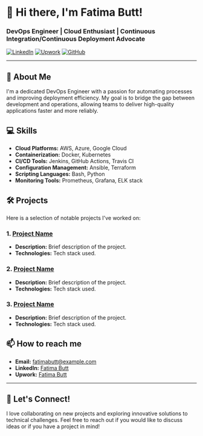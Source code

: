 # 👋 Hi there, I'm Fatima Butt!

### DevOps Engineer | Cloud Enthusiast | Continuous Integration/Continuous Deployment Advocate

[![LinkedIn](https://img.shields.io/badge/LinkedIn-Fatima_Butt-blue?style=flat-square&logo=linkedin)](https://www.linkedin.com/in/fatimabutt/)
[![Upwork](https://img.shields.io/badge/Upwork-Fatima_Butt-orange?style=flat-square&logo=upwork)](https://www.upwork.com/freelancers/~011fd3a9ae7016e036?mp_source=share)
[![GitHub](https://img.shields.io/badge/GitHub-Fatima_Butt-black?style=flat-square&logo=github)](https://github.com/fatimabutt1899)

---

## 🚀 About Me
I'm a dedicated DevOps Engineer with a passion for automating processes and improving deployment efficiency. My goal is to bridge the gap between development and operations, allowing teams to deliver high-quality applications faster and more reliably.

## 💻 Skills
- **Cloud Platforms:** AWS, Azure, Google Cloud
- **Containerization:** Docker, Kubernetes
- **CI/CD Tools:** Jenkins, GitHub Actions, Travis CI
- **Configuration Management:** Ansible, Terraform
- **Scripting Languages:** Bash, Python
- **Monitoring Tools:** Prometheus, Grafana, ELK stack

## 🛠️ Projects
Here is a selection of notable projects I've worked on:

### 1. [Project Name](https://github.com/fatimabutt1899/project-name)
- **Description:** Brief description of the project.
- **Technologies:** Tech stack used.

### 2. [Project Name](https://github.com/fatimabutt1899/project-name)
- **Description:** Brief description of the project.
- **Technologies:** Tech stack used.

### 3. [Project Name](https://github.com/fatimabutt1899/project-name)
- **Description:** Brief description of the project.
- **Technologies:** Tech stack used.

## 📫 How to reach me
- **Email:** [fatimabutt@example.com](mailto:fatimabutt@example.com)
- **LinkedIn:** [Fatima Butt](https://www.linkedin.com/in/fatimabutt/)
- **Upwork:** [Fatima Butt](https://www.upwork.com/freelancers/~011fd3a9ae7016e036?mp_source=share)

---

## 🌟 Let's Connect!
I love collaborating on new projects and exploring innovative solutions to technical challenges. Feel free to reach out if you would like to discuss ideas or if you have a project in mind!
